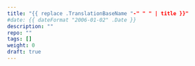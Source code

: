```yaml
---
title: "{{ replace .TranslationBaseName "-" " " | title }}"
#date: {{ dateFormat "2006-01-02" .Date }}
description: ""
repo: ""
tags: []
weight: 0
draft: true
---
```

